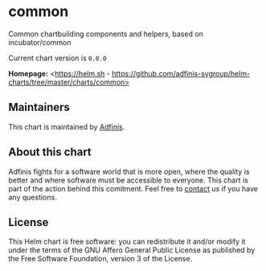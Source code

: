common
======
Common chartbuilding components and helpers, based on incubator/common

Current chart version is `0.0.0`


**Homepage:** <https://helm.sh - https://github.com/adfinis-sygroup/helm-charts/tree/master/charts/common>


## Maintainers
This chart is maintained by [Adfinis](https://adfinis.com/?pk_campaign=github&pk_kwd=helm-charts).





## About this chart

Adfinis fights for a software world that is more open, where the quality is
better and where software must be accessible to everyone. This chart
is part of the action behind this comitment. Feel free to
[contact](https://adfinis.com/kontakt/?pk_campaign=github&pk_kwd=helm-charts)
us if you have any questions.

## License

This Helm chart is free software: you can redistribute it and/or modify it under the terms
of the GNU Affero General Public License as published by the Free Software Foundation,
version 3 of the License.
